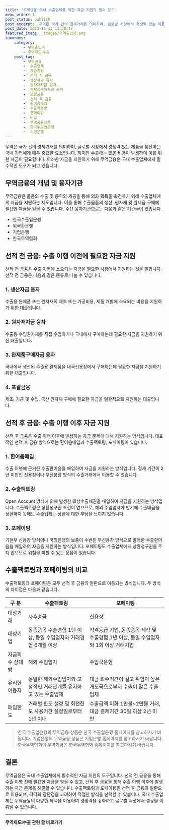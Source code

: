 ```yaml
---
title: '무역금융 국내 수출업체를 위한 자금 지원의 필수 도구'
menu_order: 1
post_status: publish
post_excerpt: '무역은 국가 간의 경제거래를 의미하며, 글로벌 시장에서 경쟁력 있는 제품을 생산하는 국내 기업에게 매우 중요한 요소입니다. 하지만 수출에는 많은 비용이 발생하며 이를 위한 자금이 필요합니다. 이러한 자금을 지원하기 위해 무역금융은 국내 수출업체에게 필수적인 도구가 되고 있습니다.'
post_date: 2023-11-12 13:38:17
featured_image: _images/무역출입국.png
taxonomy:
    category:
        - 무역출입국
        - 무역제도Ⅰ수출
    post_tag:
        - 무역금융
        -  수출업체
        -  자금지원
        -  선적 전 금융
        -  생산자금 융자
        -  원자재자금 융자
        -  완제품구매자금 융자
        -  포괄금융
        -  선적 후 금융
        -  환어음매입
        -  수출팩토링
        -  포페이팅
        -  비교
        -  무역금융상품
        -  한국수출입은행
        -  기업은행
---
```



무역은 국가 간의 경제거래를 의미하며, 글로벌 시장에서 경쟁력 있는 제품을 생산하는 국내 기업에게 매우 중요한 요소입니다. 하지만 수출에는 많은 비용이 발생하며 이를 위한 자금이 필요합니다. 이러한 자금을 지원하기 위해 무역금융은 국내 수출업체에게 필수적인 도구가 되고 있습니다.

## 무역금융의 개념 및 융자기관

무역금융은 물품의 수출 및 용역의 제공을 통해 외화 획득을 촉진하기 위해 수출업체에게 자금을 지원하는 제도입니다. 이를 통해 수출물품의 생산, 원자재 및 완제품 구매에 필요한 자금을 얻을 수 있습니다. 주요 융자기관으로는 다음과 같은 기관들이 있습니다.

- 한국수출입은행
- 외국환은행
- 기업은행
- 한국무역협회

## 선적 전 금융: 수출 이행 이전에 필요한 자금 지원

선적 전 금융은 수출 이행에 소요되는 자금을 필요한 시점에서 지원하는 것을 말합니다. 선적 전 금융은 다음과 같은 종류로 나눌 수 있습니다.

### 1. 생산자금 융자

수출용 완제품 또는 원자재의 제조 또는 가공비용, 제품 개발에 소요되는 비용을 지원하기 위한 대출입니다.

### 2. 원자재자금 융자

수출용 수입원자재를 직접 수입하거나 국내에서 구매하는데 필요한 자금을 지원하기 위한 대출입니다.

### 3. 완제품구매자금 융자

국내에서 생산된 수출용 완제품을 내국신용장에서 구매하는데 필요한 자금을 지원하기 위한 대출입니다.

### 4. 포괄금융

제조, 가공 및 수입, 국산 원자재 구매에 필요한 자금을 일괄적으로 지원하는 대출입니다.

## 선적 후 금융: 수출 이행 이후 자금 지원

선적 후 금융은 수출 이행 이후에 발생하는 자금 문제에 대해 지원하는 방식입니다. 대표적인 선적 후 금융 방식으로는 환어음매입과 수출팩토링, 포페이팅이 있습니다.

### 1. 환어음매입

수출 이행에 근거한 수출환어음을 매입하여 자금을 지원하는 방식입니다. 결제 기간이 2년 미만인 신용장이나 무신용장 방식의 수출거래에서 이용할 수 있습니다.

### 2. 수출팩토링

Open Account 방식에 의해 발생한 외상수출채권을 매입하여 자금을 지원하는 방식입니다. 수출팩토링은 상환청구권 조건이 없으므로, 해외 수입업자가 만기에 수출대금을 상환하지 못해도 수출업체는 상환에 대한 부담을 느끼지 않습니다.

### 3. 포페이팅

기한부 신용장 방식이나 국외은행의 보증이 수반된 무신용장 방식으로 발행한 수출환어음을 매입하여 자금을 지원하는 방식입니다. 포페이팅도 수출업체에게 상환청구권을 주지 않으므로 위험을 피할 수 있는 장점이 있습니다.

## 수출팩토링과 포페이팅의 비교

수출팩토링과 포페이팅은 모두 선적 후 금융의 일환으로 이용되는 방식입니다. 두 방식의 차이점은 다음과 같습니다.

구 분 | 수출팩토링 | 포페이팅
-----|-----------|---------
대상거래 | 사후송금 | 신용장
대상기업 | 동종품목 수출경험 1년 이상, 동일 수입업자와 거래경험 6개월 이상 | 적격등급 기업, 동종품목 제작 및 수출경험 1년 이상, 동일 수입업자와 1회 이상 거래기업
자금회수 상대방 | 해외 수입업자 | 수입국은행
유리한 이용자 | 동일한 해외수입업자와 고정적인 거래관계를 유지하고 있는 수출업체 | 대금 회수기간이 길고 위험이 높은 개도국으로부터 수출이 많은 수출업체
매입한도 | 거래별 한도 설정 및 회전한도 사용기간 설정일로부터 1년 이내 | 수출금액 미화 1만불~2만불 거래, 대금 결제기간 30일 이상 2년 미만

> 한국 수출입은행의 무역금융 상품은 한국 수출입은행 홈페이지를 참고하시기 바랍니다.
> 기업은행의 무역금융 상품은 기업은행 홈페이지를 참고하시기 바랍니다.
> 한국무역협회의 무역기금은 한국무역협회 홈페이지를 참고하시기 바랍니다.

## 결론

무역금융은 국내 수출업체에게 필수적인 자금 지원의 도구입니다. 선적 전 금융을 통해 수출 이행 전에 필요한 자금을 얻을 수 있고, 선적 후 금융을 통해 수출 이행 이후에 발생하는 자금 문제를 해결할 수 있습니다. 수출팩토링과 포페이팅은 선적 후 금융의 일환으로 이용되며, 각각의 장단점을 고려하여 적절한 방식을 선택할 수 있습니다. 국내 수출업체는 무역금융의 다양한 혜택을 이용하여 경쟁력을 강화하고 글로벌 시장에서 성공을 이뤄낼 수 있습니다.
<!-- wp:separator -->
<hr class="wp-block-separator has-alpha-channel-opacity"/>
<!-- /wp:separator -->

<!-- wp:group {"backgroundColor":"base","layout":{"type":"constrained"}} -->
<div class="wp-block-group has-base-background-color has-background"><!-- wp:paragraph {"align":"center","fontSize":"medium"} -->
<p class="has-text-align-center has-large-font-size"><strong>무역제도Ⅰ수출 관련 글 바로가기</strong></p>
<!-- /wp:paragraph -->


<!-- wp:latest-posts
{"categories":[{"id":14332,"count":19,"description":"","link":"https://uknowlaw.com/category/%eb%ac%b4%ec%97%ad%ec%a0%9c%eb%8f%84%e2%85%b0%ec%88%98%ec%b6%9c/","name":"무역제도Ⅰ수출","slug":"무역제도Ⅰ수출","taxonomy":"category","parent":0,"meta":[],"_links":{"self":[{"href":"https://uknowlaw.com/wp-json/wp/v2/categories/14332"}],"collection":[{"href":"https://uknowlaw.com/wp-json/wp/v2/categories"}],"about":[{"href":"https://uknowlaw.com/wp-json/wp/v2/taxonomies/category"}],"wp:post_type":[{"href":"https://uknowlaw.com/wp-json/wp/v2/posts?categories=14332"}],"curies":[{"name":"wp","href":"https://api.w.org/{rel}","templated":true}]}}],"postsToShow":100,"excerptLength":28,"postLayout":"grid","columns":2,"featuredImageAlign":"left","featuredImageSizeSlug":"large","fontSize":"small"} /--></div>
<!-- /wp:group -->